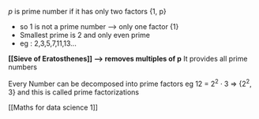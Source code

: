 
$p$ is prime number if it has only two factors {1, p}
- so 1 is not a prime number --> only one factor {1}
- Smallest prime is 2 and only even prime
- eg : 2,3,5,7,11,13...

**[[Sieve of Eratosthenes]] --> removes multiples of p**
It provides all prime numbers 

Every Number can be decomposed into prime factors
eg  12 = $2^2 \cdot 3$ => {$2^2 , 3$} and this is called prime factorizations

[[Maths for data science 1]]
